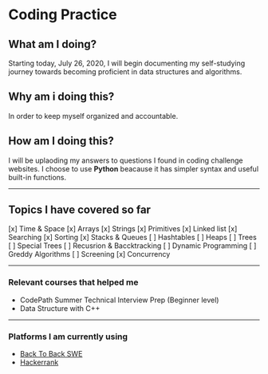 # Coding Practice

## What am I doing? 
Starting today, July 26, 2020, I will begin documenting my self-studying journey towards becoming proficient in data structures and algorithms.
## Why am i doing this?
In order to keep myself organized and accountable. 
## How am I doing this?
I will be uplaoding my answers to questions I found in coding challenge websites. I choose to use **Python** beacause it has simpler syntax and useful built-in functions.

---

## Topics I have covered so far
[x] Time & Space
[x] Arrays
[x] Strings
[x] Primitives
[x] Linked list
[x] Searching
[x] Sorting
[x] Stacks & Queues
[ ] Hashtables
[ ] Heaps
[ ] Trees
[ ] Special Trees
[ ] Recusrion & Baccktracking
[ ] Dynamic Programming
[ ] Greddy Algorithms
[ ] Screening
[x] Concurrency 


---

### Relevant courses that helped me  
- CodePath Summer Technical Interview Prep (Beginner level)
- Data Structure with C++

---

### Platforms I am currently using
- [Back To Back SWE](https://backtobackswe.com/) 
- [Hackerrank](https://www.hackerrank.com/)
